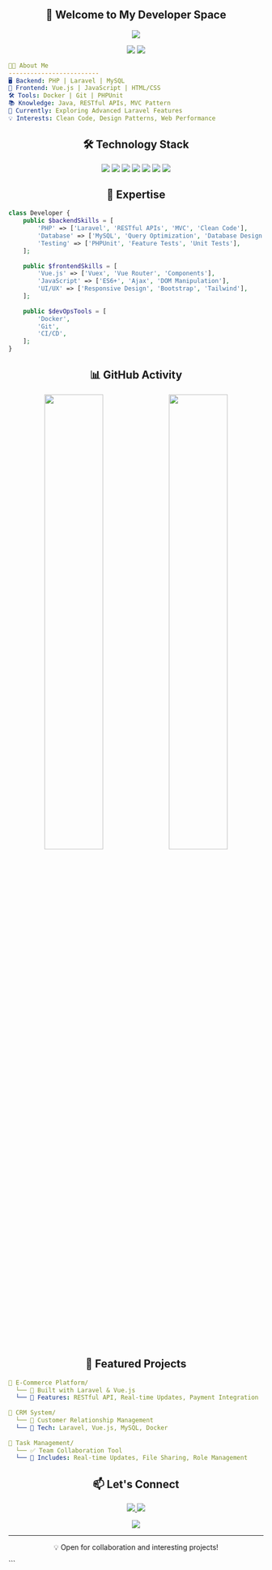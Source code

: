 <h2 align="center">
  👋 Welcome to My Developer Space
</h2>

<p align="center">
  <img src="https://readme-typing-svg.herokuapp.com/?lines=PHP%20Laravel%20Developer;Vue.js%20Frontend%20Developer;Always%20learning%20new%20things&font=Fira%20Code&center=true&width=440&height=45&color=f75c7e&vCenter=true&size=22">
</p>

<p align="center">
  <img src="https://custom-icon-badges.demolab.com/badge/-Backend%20Developer-blue?style=for-the-badge&logo=server&logoColor=white"/>
  <img src="https://custom-icon-badges.demolab.com/badge/-Frontend%20Developer-red?style=for-the-badge&logo=browser&logoColor=white"/>
</p>

```yaml
🧑‍💻 About Me
-------------------------
🖥️ Backend: PHP | Laravel | MySQL
🎨 Frontend: Vue.js | JavaScript | HTML/CSS
🛠️ Tools: Docker | Git | PHPUnit
📚 Knowledge: Java, RESTful APIs, MVC Pattern
🌱 Currently: Exploring Advanced Laravel Features
💡 Interests: Clean Code, Design Patterns, Web Performance
```

<h2 align="center">🛠️ Technology Stack</h2>
<p align="center">
<img src="https://img.shields.io/badge/PHP-777BB4?style=for-the-badge&logo=php&logoColor=white"/>
<img src="https://img.shields.io/badge/Laravel-FF2D20?style=for-the-badge&logo=laravel&logoColor=white"/>
<img src="https://img.shields.io/badge/Vue.js-4FC08D?style=for-the-badge&logo=vue.js&logoColor=white"/>
<img src="https://img.shields.io/badge/JavaScript-F7DF1E?style=for-the-badge&logo=javascript&logoColor=black"/>
<img src="https://img.shields.io/badge/Docker-2496ED?style=for-the-badge&logo=docker&logoColor=white"/>
<img src="https://img.shields.io/badge/MySQL-4479A1?style=for-the-badge&logo=mysql&logoColor=white"/>
<img src="https://img.shields.io/badge/Git-F05032?style=for-the-badge&logo=git&logoColor=white"/>
</p>

<h2 align="center">🎯 Expertise</h2>

```php
class Developer {
    public $backendSkills = [
        'PHP' => ['Laravel', 'RESTful APIs', 'MVC', 'Clean Code'],
        'Database' => ['MySQL', 'Query Optimization', 'Database Design'],
        'Testing' => ['PHPUnit', 'Feature Tests', 'Unit Tests'],
    ];
    
    public $frontendSkills = [
        'Vue.js' => ['Vuex', 'Vue Router', 'Components'],
        'JavaScript' => ['ES6+', 'Ajax', 'DOM Manipulation'],
        'UI/UX' => ['Responsive Design', 'Bootstrap', 'Tailwind'],
    ];
    
    public $devOpsTools = [
        'Docker',
        'Git',
        'CI/CD',
    ];
}
```

<h2 align="center">📊 GitHub Activity</h2>
<p align="center">
  <img width="48%" src="https://github-readme-stats.vercel.app/api?username=snsar&show_icons=true&theme=vue-dark" />
  <img width="48%" src="https://github-readme-streak-stats.herokuapp.com/?user=snsar&theme=vue-dark" />
</p>

<h2 align="center">🌟 Featured Projects</h2>

```yaml
📂 E-Commerce Platform/
  └── 🛒 Built with Laravel & Vue.js
  └── 💫 Features: RESTful API, Real-time Updates, Payment Integration
  
📂 CRM System/
  └── 👥 Customer Relationship Management
  └── 🔧 Tech: Laravel, Vue.js, MySQL, Docker
  
📂 Task Management/
  └── ✅ Team Collaboration Tool
  └── 🚀 Includes: Real-time Updates, File Sharing, Role Management
```

<h2 align="center">📫 Let's Connect</h2>
<p align="center">
  <a href="https://linkedin.com/in/YOUR_LINKEDIN">
    <img src="https://img.shields.io/badge/LinkedIn-0077B5?style=for-the-badge&logo=linkedin&logoColor=white"/>
  </a>
  <a href="mailto:YOUR_EMAIL">
    <img src="https://img.shields.io/badge/Email-D14836?style=for-the-badge&logo=gmail&logoColor=white"/>
  </a>
</p>

<p align="center">
  <img src="https://komarev.com/ghpvc/?username=snsar&color=brightgreen&style=flat-square&label=Profile+Views"/>
</p>

---
<p align="center">💡 Open for collaboration and interesting projects!</p>
```
